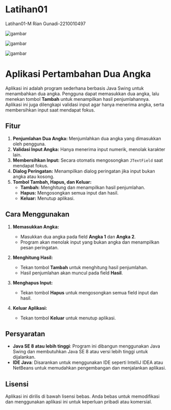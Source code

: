 # Latihan01
 Latihan01-M Rian Gunadi-2210010497

![gambar](https://github.com/user-attachments/assets/f73ad311-2e01-4cb1-b6bd-4bbe147ff6dc)

 ![gambar](https://github.com/user-attachments/assets/72415cb0-55fc-4544-b1ab-f81942deee29)

 ![gambar](https://github.com/user-attachments/assets/52c51818-64a8-44f4-ae76-1f1dd7c8abb5)



# Aplikasi Pertambahan Dua Angka

Aplikasi ini adalah program sederhana berbasis Java Swing untuk menambahkan dua angka. Pengguna dapat memasukkan dua angka, lalu menekan tombol **Tambah** untuk menampilkan hasil penjumlahannya. Aplikasi ini juga dilengkapi validasi input agar hanya menerima angka, serta membersihkan input saat mendapat fokus.

## Fitur

1. **Penjumlahan Dua Angka:** Menjumlahkan dua angka yang dimasukkan oleh pengguna.
2. **Validasi Input Angka:** Hanya menerima input numerik, menolak karakter lain.
3. **Membersihkan Input:** Secara otomatis mengosongkan `JTextField` saat mendapat fokus.
4. **Dialog Peringatan:** Menampilkan dialog peringatan jika input bukan angka atau kosong.
5. **Tombol Tambah, Hapus, dan Keluar:**
   - **Tambah:** Menghitung dan menampilkan hasil penjumlahan.
   - **Hapus:** Mengosongkan semua input dan hasil.
   - **Keluar:** Menutup aplikasi.

## Cara Menggunakan

1. **Memasukkan Angka:**
   - Masukkan dua angka pada field **Angka 1** dan **Angka 2**.
   - Program akan menolak input yang bukan angka dan menampilkan pesan peringatan.

2. **Menghitung Hasil:**
   - Tekan tombol **Tambah** untuk menghitung hasil penjumlahan.
   - Hasil penjumlahan akan muncul pada field **Hasil**.

3. **Menghapus Input:**
   - Tekan tombol **Hapus** untuk mengosongkan semua field input dan hasil.
   
4. **Keluar Aplikasi:**
   - Tekan tombol **Keluar** untuk menutup aplikasi.

## Persyaratan

- **Java SE 8 atau lebih tinggi**: Program ini dibangun menggunakan Java Swing dan membutuhkan Java SE 8 atau versi lebih tinggi untuk dijalankan.
- **IDE Java**: Disarankan untuk menggunakan IDE seperti IntelliJ IDEA atau NetBeans untuk memudahkan pengembangan dan menjalankan aplikasi.

## Lisensi

Aplikasi ini dirilis di bawah lisensi bebas. Anda bebas untuk memodifikasi dan menggunakan aplikasi ini untuk keperluan pribadi atau komersial.

